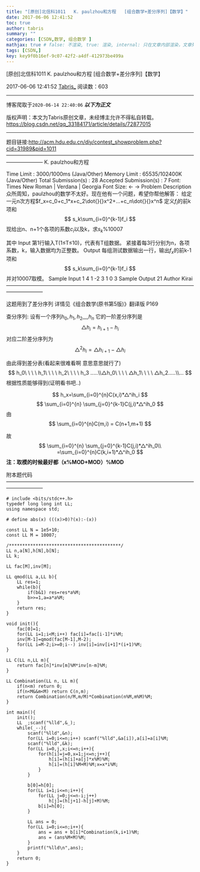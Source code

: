```yaml
---
title: "[原创]北信科1011   K. paulzhou和方程   [组合数学+差分序列]【数学】"
date: 2017-06-06 12:41:52
toc: true
author: tabris
summary: ""
categories: [CSDN,数学, 组合数学 ]
mathjax: true # false: 不渲染, true: 渲染, internal: 只在文章内部渲染，文章列表中不渲染
tags: [CSDN,]
key: key9f0b16ef-9c07-42f2-a4df-412973be499a
---
```


[原创]北信科1011   K. paulzhou和方程   [组合数学+差分序列]【数学】

2017-06-06 12:41:52  [Tabris_](https://me.csdn.net/qq_33184171) 阅读数：603

---

博客爬取于`2020-06-14 22:40:06`
***以下为正文***

版权声明：本文为Tabris原创文章，未经博主允许不得私自转载。
https://blog.csdn.net/qq_33184171/article/details/72877015

<!-- more -->

---

题目链接:http://acm.hdu.edu.cn/diy/contest_showproblem.php?cid=31989&pid=1011
———————————————————————————————————————————
K. paulzhou和方程

Time Limit : 3000/1000ms (Java/Other)   Memory Limit : 65535/102400K (Java/Other)
Total Submission(s) : 28   Accepted Submission(s) : 7
Font: Times New Roman | Verdana | Georgia
Font Size: ← →
Problem Description
众所周知，paulzhou的数学不太好。现在他有一个问题，希望你帮他解答：
给定一元n次方程$f_x=c_0+c_1*x+c_2\dot{}{}x^2+...+c_n\dot{}{}x^n$
定义$f_i$的前k项和
$$
s_k\sum_{i=0}^{k-1}f_i
$$
现给出n、n+1个各项的系数$c_i$以及k，求$s_k\%10007$

其中
Input
第1行输入T(1≤T≤10)，代表有T组数据。
紧接着每3行分别为n，各项系数，k，输入数据均为正整数。
Output
每组测试数据输出一行，输出$f_x$的前k-1项和$$
s_k\sum_{i=0}^{k-1}f_i
$$并对10007取模。
Sample Input
1
4
1 -2 3 1 0 
3
Sample Output
21
Author
Kirai
———————————————————————————————————————————

这题用到了差分序列 详情见《组合数学(原书第5版)》翻译版 P169

查分序列:
设有一个序列$h_0,h_1,h_2,,,,h_n$
它的一阶差分序列是
$$
△h_i=h_{i+1}-h_i
$$
对应二阶差分序列为
$$
△^2h_i=△h_{i+1}-△h_i
$$

由此得到差分表(看起来很难看啊 意思意思就行了)
$$
h_0\ \  \ \  h_1\ \  \ \  h_2\ \  \ \  h_3 .....\\△h_0\ \  \ \  △h_1\ \  \ \  △h_2.....\\...
$$
根据性质能够得到(证明看书吧..)

$$
h_x=\sum_{i=0}^{n}C(x,i)*△^ih_i
$$
$$
\sum_{i=0}^{n} \sum_{j=0}^{k-1}C(j,i)*△^ih_0
$$
由
$$
 \sum_{i=0}^{n}C(m,i) = C(n+1,m+1)
$$

故
$$
\sum_{i=0}^{n} \sum_{j=0}^{k-1}C(j,i)*△^ih_0\\ =\sum_{i=0}^{n}C(k,i+1)*△^ih_0
$$
**注：取模的时候最好都（x%MOD+MOD）%MOD**

附本题代码
———————————————————————————————————————————
```
# include <bits/stdc++.h>
typedef long long int LL;
using namespace std;

# define abs(x) (((x)>0)?(x):-(x))

const LL N = 1e5+10;
const LL M = 10007;

/******************************************/
LL n,a[N],h[N],b[N];
LL k;

LL fac[M],inv[M];

LL qmod(LL a,LL b){
    LL res=1;
    while(b){
        if(b&1) res=res*a%M;
        b>>=1,a=a*a%M;
    }
    return res;
}

void init(){
    fac[0]=1;
    for(LL i=1;i<M;i++) fac[i]=fac[i-1]*i%M;
    inv[M-1]=qmod(fac[M-1],M-2);
    for(LL i=M-2;i>=0;i--) inv[i]=inv[i+1]*(i+1)%M;
}

LL C(LL n,LL m){
    return fac[n]*inv[m]%M*inv[n-m]%M;
}

LL Combination(LL n, LL m){
    if(n<m) return 0;
    if(n<M&&m<M) return C(n,m);
    return Combination(n/M,m/M)*Combination(n%M,m%M)%M;
}

int main(){
    init();
    LL _;scanf("%lld",&_);
    while(_--){
        scanf("%lld",&n);
        for(LL i=0;i<=n;i++) scanf("%lld",&a[i]),a[i]=a[i]%M;
        scanf("%lld",&k);
        for(LL i=0,j,x;i<=n;i++){
            for(h[i]=j=0,x=1;j<=n;j++){
                h[i]=(h[i]+a[j]*x%M)%M;
                h[i]=(h[i]%M+M)%M;x=x*i%M;
            }
        }

        b[0]=h[0];
        for(LL i=1;i<=n;i++){
            for(LL j=0;j<=n-i;j++)
                h[j]=(h[j+1]-h[j]+M)%M;
            b[i]=h[0];
        }
        
        LL ans = 0;
        for(LL i=0;i<=n;i++){
            ans = ans + b[i]*Combination(k,i+1)%M;
            ans = (ans%M+M)%M;
        }
        printf("%lld\n",ans);
    }
    return 0;
}

```
